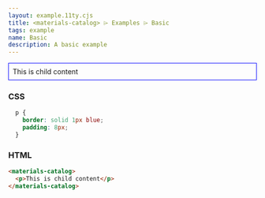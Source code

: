 ```yaml
---
layout: example.11ty.cjs
title: <materials-catalog> ⌲ Examples ⌲ Basic
tags: example
name: Basic
description: A basic example
---
```


<style>
  materials-catalog p {
    border: solid 1px blue;
    padding: 8px;
  }
</style>
<materials-catalog>
  <p>This is child content</p>
</materials-catalog>

<h3>CSS</h3>

```css
  p {
    border: solid 1px blue;
    padding: 8px;
  }
```

<h3>HTML</h3>

```html
<materials-catalog>
  <p>This is child content</p>
</materials-catalog>
```
